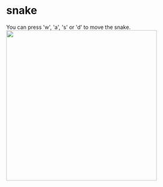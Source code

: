# snake
You can press 'w', 'a', 's' or 'd' to move the snake.<br>
<img src="http://jundeworld.com/projects/snake/demo1.png" width="400"><br>
